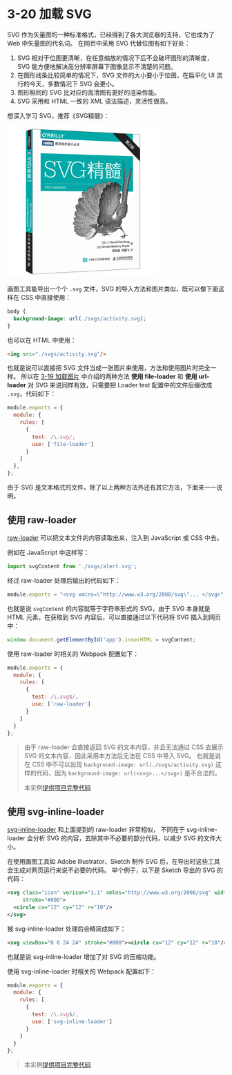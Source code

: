 3-20 加载 SVG
===========

SVG 作为矢量图的一种标准格式，已经得到了各大浏览器的支持，它也成为了 Web 中矢量图的代名词。 在网页中采用 SVG 代替位图有如下好处：

1.  SVG 相对于位图更清晰，在任意缩放的情况下后不会破坏图形的清晰度，SVG 能方便地解决高分辨率屏幕下图像显示不清楚的问题。
2.  在图形线条比较简单的情况下，SVG 文件的大小要小于位图，在扁平化 UI 流行的今天，多数情况下 SVG 会更小。
3.  图形相同的 SVG 比对应的高清图有更好的渲染性能。
4.  SVG 采用和 HTML 一致的 XML 语法描述，灵活性很高。

想深入学习 SVG，推荐《SVG精髓》：

[![](img/5639703cN4392d3bf.jpg)](http://union-click.jd.com/jdc?d=uak7Pz)

画图工具能导出一个个 `.svg` 文件，SVG 的导入方法和图片类似，既可以像下面这样在 CSS 中直接使用：

```css
body {
  background-image: url(./svgs/activity.svg);
}

```

也可以在 HTML 中使用：

```html
<img src="./svgs/activity.svg"/>

```

也就是说可以直接把 SVG 文件当成一张图片来使用，方法和使用图片时完全一样。 所以在 [3-19 加载图片](3-19加载图片.html) 中介绍的两种方法 **使用 file-loader** 和 **使用 url-loader** 对 SVG 来说同样有效，只需要把 Loader test 配置中的文件后缀改成 `.svg`，代码如下：

```js
module.exports = {
  module: {
    rules: [
      {
        test: /\.svg/,
        use: ['file-loader']
      }
    ]
  },
};

```

由于 SVG 是文本格式的文件，除了以上两种方法外还有其它方法，下面来一一说明。

使用 raw-loader
-------------

[raw-loader](https://github.com/webpack-contrib/raw-loader) 可以把文本文件的内容读取出来，注入到 JavaScript 或 CSS 中去。

例如在 JavaScript 中这样写：

```js
import svgContent from './svgs/alert.svg';

```

经过 raw-loader 处理后输出的代码如下：

```js
module.exports = "<svg xmlns=\"http://www.w3.org/2000/svg\"... </svg>" // 末尾省略 SVG 内容

```

也就是说 `svgContent` 的内容就等于字符串形式的 SVG，由于 SVG 本身就是 HTML 元素，在获取到 SVG 内容后，可以直接通过以下代码将 SVG 插入到网页中：

```js
window.document.getElementById('app').innerHTML = svgContent;

```

使用 raw-loader 时相关的 Webpack 配置如下：

```js
module.exports = {
  module: {
    rules: [
      {
        test: /\.svg$/,
        use: ['raw-loader']
      }
    ]
  }
};

```

> 由于 raw-loader 会直接返回 SVG 的文本内容，并且无法通过 CSS 去展示 SVG 的文本内容，因此采用本方法后无法在 CSS 中导入 SVG。 也就是说在 CSS 中不可以出现 `background-image: url(./svgs/activity.svg)` 这样的代码，因为 `background-image: url(<svg>...</svg>)` 是不合法的。
> 
> 本实例<a href="../zip/3-20加载SVG-raw-loader.zip" target="_blank">提供项目完整代码</a>

使用 svg-inline-loader
--------------------

[svg-inline-loader](https://github.com/webpack-contrib/svg-inline-loader) 和上面提到的 raw-loader 非常相似， 不同在于 svg-inline-loader 会分析 SVG 的内容，去除其中不必要的部分代码，以减少 SVG 的文件大小。

在使用画图工具如 Adobe Illustrator、Sketch 制作 SVG 后，在导出时这些工具会生成对网页运行来说不必要的代码。 举个例子，以下是 Sketch 导出的 SVG 的代码：

```xml
<svg class="icon" verison="1.1" xmlns="http://www.w3.org/2000/svg" width="24" height="24" viewBox="0 0 24 24"
     stroke="#000">
  <circle cx="12" cy="12" r="10"/>
</svg>

```

被 svg-inline-loader 处理后会精简成如下：

```xml
<svg viewBox="0 0 24 24" stroke="#000"><circle cx="12" cy="12" r="10"/></svg>

```

也就是说 svg-inline-loader 增加了对 SVG 的压缩功能。

使用 svg-inline-loader 时相关的 Webpack 配置如下：

```js
module.exports = {
  module: {
    rules: [
      {
        test: /\.svg$/,
        use: ['svg-inline-loader']
      }
    ]
  }
};

```

> 本实例<a href="../zip/3-20加载SVG-svg-inline-loader.zip" target="_blank">提供项目完整代码</a>
